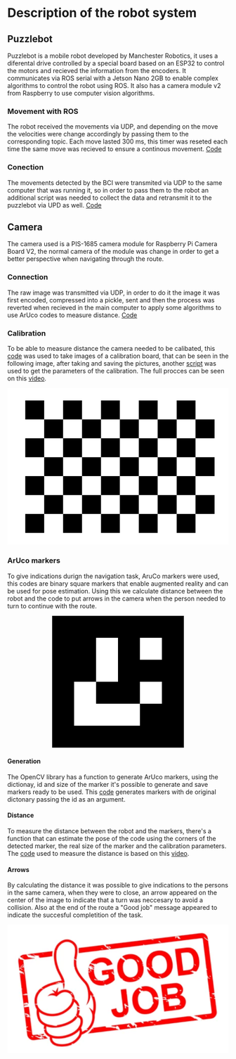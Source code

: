# Description of the robot system

## Puzzlebot
Puzzlebot is a mobile robot developed by Manchester Robotics, it uses a diferental drive controlled by a special board based on an ESP32 to control the motors and recieved the information from the encoders. It communicates via ROS serial with a Jetson Nano 2GB to enable complex algorithms to control the robot using ROS. It also has a camera module v2 from Raspberry to use computer vision algorithms.

### Movement with ROS
The robot received the movements via UDP, and depending on the move the velocities were change accordingly by passing them to the corresponding topic. Each move lasted 300 ms, this timer was reseted each time the same move was recieved to ensure a continous movement. [Code](puzzlebot_movement.py)  

### Conection
The movements detected by the BCI were transmited via UDP to the same computer that was running it, so in order to pass them to the robot an additional script was needed to collect the data and retransmit it to the puzzlebot via UPD as well. [Code](retransmit_bci.py)  

## Camera
The camera used is a PIS-1685 camera module for Raspberry Pi Camera Board V2, the normal camera of the module was change in order to get a better perspective when navigating through the route.  

### Connection
The raw image was transmitted via UDP, in order to do it the image it was first encoded, compressed into a pickle, sent and then the process was reverted when recieved in the main computer to apply some algorithms to use ArUco codes to measure distance. [Code](puzzlebot_camera.py)

### Calibration
To be able to measure distance the camera needed to be calibated, this [code](capture_calibration_images.py) was used to take images of a calibration board, that can be seen in the following image, after taking and saving the pictures, another [script](camera_calibration.py) was used to get the parameters of the calibration. The full procces can be seen on this [video](https://youtu.be/JHeNger8B2E).  
<p align="center">
  <img src="../Reference%20images/calibration_board.png"/>
</p>

### ArUco markers
To give indications durign the navigation task, AruCo markers were used, this codes are binary square markers that enable augmented reality and can be used for pose estimation. Using this we calculate distance between the robot and the code to put arrows in the camera when the person needed to turn to continue with the route.  
<p align="center">
  <img src="../Reference%20images/aruco4.png"/>
</p>

#### Generation
The OpenCV library has a function to generate ArUco markers, using the dictionay, id and size of the marker it's possible to generate and save markers ready to be used. This [code](https://github.com/bioruben/data_live_2022/blob/main/generate_aruco.py) generates markers with de original dictonary passing the id as an argument.  

#### Distance
To measure the distance between the robot and the markers, there's a function that can estimate the pose of the code using the corners of the detected marker, the real size of the marker and the calibration parameters. The [code](distance_aruco.py) used to measure the distance is based on this [video](https://youtu.be/mn-M6Qzx6SE).  

#### Arrows
By calculating the distance it was possible to give indications to the persons in the same camera, when they were to close, an arrow appeared on the center of the image to indicate that a turn was neccesary to avoid a collision. Also at the end of the route a "Good job" message appeared to indicate the succesful completition of the task.  
<p align="center">
  <img src="../Reference%20images/goal.png"/>
</p>
